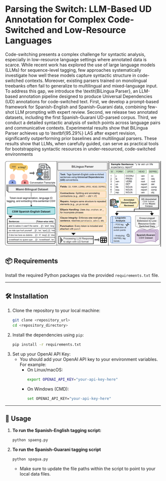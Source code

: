 # Parsing the Switch: LLM-Based UD Annotation for Complex Code-Switched and Low-Resource Languages
Code-switching presents a complex challenge for syntactic analysis, especially in low-resource language settings where annotated data is scarce. While recent work has explored the use of large language models (LLMs) for sequence-level tagging, few approaches systematically investigate how well these models capture syntactic structure in code-switched contexts. Moreover, existing parsers trained on monolingual treebanks often fail to generalize to multilingual and mixed-language input. To address this gap, we introduce the \textit{BiLingua Parser}, an LLM-based annotation pipeline designed to produce Universal Dependencies (UD) annotations for code-switched text. First, we develop a prompt-based framework for Spanish-English and Spanish-Guaraní data, combining few-shot LLM prompting with expert review. Second, we release two annotated datasets, including the first Spanish-Guaraní UD-parsed corpus. Third, we conduct a detailed syntactic analysis of switch points across language pairs and communicative contexts. Experimental results show that BiLingua Parser achieves up to \textbf{95.29\%} LAS after expert revision, significantly outperforming prior baselines and multilingual parsers. These results show that LLMs, when carefully guided, can serve as practical tools for bootstrapping syntactic resources in under-resourced, code-switched environments

![teaserimage](./data/figure.png)

## 📦 Requirements

Install the required Python packages via the provided `requirements.txt` file.

---

## 🛠 Installation

1. Clone the repository to your local machine:
    ```bash
    git clone <repository_url>
    cd <repository_directory>
    ```
2. Install the dependencies using `pip`:
    ```bash
    pip install -r requirements.txt
    ```
3. Set up your OpenAI API Key:
   - You should add your OpenAI API key to your environment variables. For example:
     - On Linux/macOS:
       ```bash
       export OPENAI_API_KEY="your-api-key-here"
       ```
     - On Windows (CMD):
       ```bash
       set OPENAI_API_KEY="your-api-key-here"
       ```

---

## 🚀 Usage

1. **To run the Spanish-English tagging script:**
     ```bash
     python spaeng.py
     ```

2. **To run the Spanish-Guarani tagging script**
     ```bash
     python spagua.py
     ```
   - Make sure to update the file paths within the script to point to your local data files.
